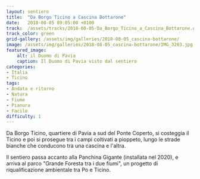 ```yaml
---
layout: sentiero
title:  "Da Borgo Ticino a Cascina Bottarone"
date:   2018-08-05 09:05:00 +0100
track:  /assets/tracks/2018-08-05-Da_Borgo_Ticino_a_Cascina_Bottarone.gpx
track_color: green
grid-gallery: /assets/img/galleries/2018-08-05_cascina-bottarone/
image: /assets/img/galleries/2018-08-05_cascina-bottarone/IMG_3203.jpg
featured_image:
    alt: il Duomo di Pavia
    caption: Il Duomo di Pavia visto dal sentiero
categories:
- Italia
- Ticino
tags:
- Andata e ritorno
- Natura
- Fiume
- Pianura
- Facile
difficulty: 1
---
```


Da Borgo Ticino, quartiere di Pavia a sud del Ponte Coperto, si costeggia il Ticino e poi si prosegue tra i campi coltivati a pioppeto, lungo le strade bianche che conducono tra una cascina e l'altra.

Il sentiero passa accanto alla Panchina Gigante (installata nel 2020), e arriva al parco "Grande Foresta tra i due fiumi", un progetto di riqualificazione ambientale tra Po e Ticino.
